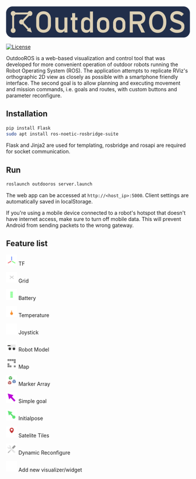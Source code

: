  ![OutdooROS](public/assets/icon/logo_background.png)

[![License](https://img.shields.io/badge/License-BSD_3--Clause-blue.svg)](https://opensource.org/licenses/BSD-3-Clause)

OutdooROS is a web-based visualization and control tool that was developed for more convenient operation of outdoor robots running the Robot Operating System (ROS). The application attempts to replicate RViz's orthographic 2D view as closely as possible with a smartphone friendly interface. The second goal is to allow planning and executing movement and mission commands, i.e. goals and routes, with custom buttons and parameter reconfigure.

## Installation

 ```bash
pip install Flask
sudo apt install ros-noetic-rosbridge-suite
 ```
 
Flask and Jinja2 are used for templating, rosbridge and rosapi are required for socket communication.

## Run
```bash
roslaunch outdooros server.launch
```
The web app can be accessed at `http://<host_ip>:5000`. Client settings are automatically saved in localStorage.

If you're using a mobile device connected to a robot's hotspot that doesn't have internet access, make sure to turn off mobile data. This will prevent Android from sending packets to the wrong gateway.

## Feature list

<img src="public/assets/tf.svg" alt="" title="Optional title" width="30" height="30"/> TF

<img src="public/assets/grid.svg" alt="" title="Optional title" width="30" height="30"/> Grid

<img src="public/assets/battery_100.svg" alt="" title="Optional title" width="30" height="30"/> Battery

<img src="public/assets/temp_warm.svg" alt="" title="Optional title" width="30" height="30"/> Temperature

<img src="public/assets/joystick.svg" alt="" title="Optional title" width="30" height="30"/> Joystick

<img src="public/assets/robotmodel.svg" alt="" title="Optional title" width="30" height="30"/> Robot Model

<img src="public/assets/map.svg" alt="" title="Optional title" width="30" height="30"/> Map

<img src="public/assets/markerarray.svg" alt="" title="Optional title" width="30" height="30"/> Marker Array

<img src="public/assets/simplegoal.svg" alt="" title="Optional title" width="30" height="30"/> Simple goal

<img src="public/assets/initialpose.svg" alt="" title="Optional title" width="30" height="30"/> Initialpose

<img src="public/assets/satelite.svg" alt="" title="Optional title" width="30" height="30"/> Satelite Tiles

<img src="public/assets/reconfigure.svg" alt="" title="Optional title" width="30" height="30"/> Dynamic Reconfigure

<img src="public/assets/add.svg" alt="" title="Optional title" width="30" height="30"/> Add new visualizer/widget


